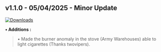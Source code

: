 ## **v1.1.0 - 05/04/2025 - Minor Update**

[![Downloads](https://img.shields.io/github/downloads/nltp-ashes/Light-Cigs-With-Campfire/v1.1.0/total?label=Downloads)]()

**• Additions :**
> • Made the burner anomaly in the stove (Army Warehouses) able to light cigarettes (Thanks twovipers).
